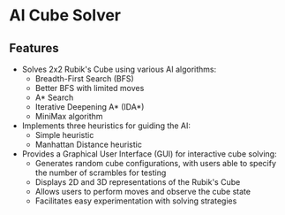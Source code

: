 # AI Cube Solver

## Features
- Solves 2x2 Rubik's Cube using various AI algorithms:
  - Breadth-First Search (BFS)
  - Better BFS with limited moves
  - A* Search
  - Iterative Deepening A* (IDA*)
  - MiniMax algorithm
- Implements three heuristics for guiding the AI:
  - Simple heuristic
  - Manhattan Distance heuristic
- Provides a Graphical User Interface (GUI) for interactive cube solving:
  - Generates random cube configurations, with users able to specify the number of scrambles for testing
  - Displays 2D and 3D representations of the Rubik's Cube
  - Allows users to perform moves and observe the cube state
  - Facilitates easy experimentation with solving strategies

